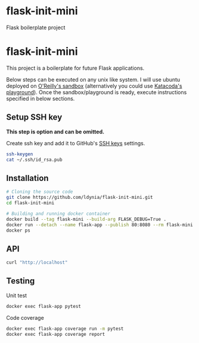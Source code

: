 # flask-init-mini
Flask boilerplate project
# flask-init-mini

This project is a boilerplate for future Flask applications.

Below steps can be executed on any unix like system. I will use ubuntu deployed on
[O'Reilly's sandbox](https://learning.oreilly.com/scenarios/ubuntu-sandbox/9781492062837) (alternatively you could use [Katacoda's playground](https://www.katacoda.com/courses/ubuntu/playground2004)). Once the sandbox/playground is ready, execute instructions specified in below sections.

## Setup SSH key

**This step is option and can be omitted.**

Create ssh key and add it to GitHub's [SSH keys](https://github.com/settings/keys) settings.

```bash
ssh-keygen
cat ~/.ssh/id_rsa.pub
```

## Installation

```bash
# Cloning the source code
git clone https://github.com/ldynia/flask-init-mini.git
cd flask-init-mini

# Building and running docker container
docker build --tag flask-mini --build-arg FLASK_DEBUG=True .
docker run --detach --name flask-app --publish 80:8080 --rm flask-mini
docker ps
```
## API

```bash
curl "http://localhost"
```

## Testing

Unit test
```bash
docker exec flask-app pytest
```

Code coverage
```bash
docker exec flask-app coverage run -m pytest
docker exec flask-app coverage report
```

